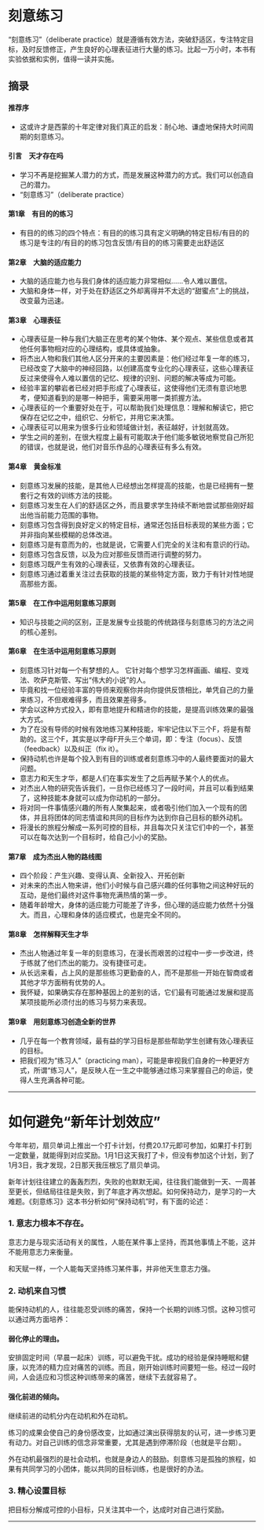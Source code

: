 # 刻意练习

“刻意练习”（deliberate practice）就是遵循有效方法，突破舒适区，专注特定目标，及时反馈修正，产生良好的心理表征进行大量的练习。比起一万小时，本书有实验依据和实例，值得一读并实施。


## 摘录

#### 推荐序

- 这或许才是西蒙的十年定律对我们真正的启发：耐心地、谦虚地保持大时间周期的刻意练习。

#### 引言　天才存在吗

- 学习不再是挖掘某人潜力的方式，而是发展这种潜力的方式。我们可以创造自己的潜力。
- “刻意练习”（deliberate practice）

#### 第1章　有目的的练习

- 有目的的练习的四个特点：有目的的练习具有定义明确的特定目标/有目的的练习是专注的/有目的的练习包含反馈/有目的的练习需要走出舒适区

#### 第2章　大脑的适应能力

- 大脑的适应能力也与我们身体的适应能力非常相似……令人难以置信。
- 大脑和身体一样，对于处在舒适区之外却离得并不太远的“甜蜜点”上的挑战，改变最为迅速。

#### 第3章　心理表征

- 心理表征是一种与我们大脑正在思考的某个物体、某个观点、某些信息或者其他任何事物相对应的心理结构，或具体或抽象。
- 将杰出人物和我们其他人区分开来的主要因素是：他们经过年复一年的练习，已经改变了大脑中的神经回路，以创建高度专业化的心理表征，这些心理表征反过来使得令人难以置信的记忆、规律的识别、问题的解决等成为可能。
- 经验丰富的攀岩者已经对把手形成了心理表征，这使得他们无须有意识地思考，便知道看到的是哪一种把手，需要采用哪一类抓握方法。
- 心理表征的一个重要好处在于，可以帮助我们处理信息：理解和解读它，把它保存在记忆之中，组织它、分析它，并用它来决策。
- 心理表征可以用来为很多行业和领域做计划，表征越好，计划就高效。
- 学生之间的差别，在很大程度上最有可能取决于他们能多敏锐地察觉自己所犯的错误，也就是说，他们对音乐作品的心理表征有多么有效。

#### 第4章　黄金标准

- 刻意练习发展的技能，是其他人已经想出怎样提高的技能，也是已经拥有一整套行之有效的训练方法的技能。
- 刻意练习发生在人们的舒适区之外，而且要求学生持续不断地尝试那些刚好超出他当前能力范围的事物。
- 刻意练习包含得到良好定义的特定目标，通常还包括目标表现的某些方面；它并非指向某些模糊的总体改进。
- 刻意练习是有意而为的，也就是说，它需要人们完全的关注和有意识的行动。
- 刻意练习包含反馈，以及为应对那些反馈而进行调整的努力。
- 刻意练习既产生有效的心理表征，又依靠有效的心理表征。
- 刻意练习通过着重关注过去获取的技能的某些特定方面，致力于有针对性地提高那些方面。

#### 第5章　在工作中运用刻意练习原则

- 知识与技能之间的区别，正是发展专业技能的传统路径与刻意练习的方法之间的核心差别。

#### 第6章　在生活中运用刻意练习原则

- 刻意练习针对每一个有梦想的人。 它针对每个想学习怎样画画、编程、变戏法、吹萨克斯管、写出“伟大的小说”的人。
- 毕竟和找一位经验丰富的导师来观察你并向你提供反馈相比，单凭自己的力量来练习，不但艰难得多，而且效果差得多。
- 学会以这种方式投入，即有意地提升和精进你的技能，是提高训练效果的最强大方式。
- 为了在没有导师的时候有效地练习某种技能，牢牢记住以下三个F，将是有帮助的。这三个F，其实是以字母F开头三个单词，即：专注（focus）、反馈（feedback）以及纠正（fix it）。
- 保持动机也许是每个投入到有目的训练或者刻意练习中的人最终要面对的最大问题。
- 意志力和天生才华，都是人们在事实发生了之后再赋予某个人的优点。
- 对杰出人物的研究告诉我们，一旦你已经练习了一段时间，并且可以看到结果了，这种技能本身就可以成为你动机的一部分。
- 将对同一件事情感兴趣的所有人聚集起来，或者吸引他们加入一个现有的团体，并且将团体的同志情谊和共同的目标作为达到你自己目标的额外动机。
- 将漫长的旅程分解成一系列可控的目标，并且每次只关注它们中的一个，甚至可以在每次达到一个目标时，给自己小小的奖励。

#### 第7章　成为杰出人物的路线图

- 四个阶段：产生兴趣、变得认真、全新投入、开拓创新
- 对未来的杰出人物来讲，他们小时候与自己感兴趣的任何事物之间这种好玩的互动，是他们最终对这件事物充满热情的第一步。
- 随着年龄增大，身体的适应能力可能差了许多，但心理的适应能力依然十分强大。而且，心理和身体的适应模式，也是完全不同的。

#### 第8章　怎样解释天生才华

- 杰出人物通过年复一年的刻意练习，在漫长而艰苦的过程中一步一步改进，终于练就了他们杰出的能力。没有捷径可走。
- 从长远来看，占上风的是那些练习更勤奋的人，而不是那些一开始在智商或者其他才华方面稍有优势的人。
- 我怀疑，如果确实存在那种基因上的差别的话，它们最有可能通过发展和提高某项技能所必须付出的练习与努力来表现。

#### 第9章　用刻意练习创造全新的世界

- 几乎在每一个教育领域，最有益的学习目标是那些帮助学生创建有效心理表征的目标。
- 把我们视为“练习人”（practicing man），可能是审视我们自身的一种更好方式，所谓“练习人”，是反映人在一生之中能够通过练习来掌握自己的命运，使得人生充满各种可能。

---


# 如何避免“新年计划效应”

今年年初，扇贝单词上推出一个打卡计划，付费20.17元即可参加，如果打卡打到一定数量，就能得到对应奖励。1月1日这天我打了卡，但没有参加这个计划，到了1月3日，我才发现，2日那天我压根忘了扇贝单词。

新年计划往往建立的轰轰烈烈，失败的也默默无闻，往往我们能做到一天、一周甚至更长，但结局往往是失败，到了年底才再次想起。如何保持动力，是学习的一大难题。《刻意练习》这本书分析如何“保持动机”时，有下面的论述：

### 1. 意志力根本不存在。

意志力是与现实活动有关的属性，人能在某件事上坚持，而其他事情上不能，这并不能用意志力来衡量。

和天赋一样，一个人能每天坚持练习某件事，并非他天生意志力强。

### 2. 动机来自习惯

能保持动机的人，往往能忍受训练的痛苦，保持一个长期的训练习惯。这种习惯可以通过两方面培养：

#### 弱化停止的理由。

安排固定时间（早晨一起床）训练，可以避免干扰。成功的经验是保持睡眠和健康，以充沛的精力应对痛苦的训练。而且，刚开始训练时间要短一些。经过一段时间，人会适应和习惯这种训练带来的痛苦，继续下去就容易了。

#### 强化前进的倾向。

继续前进的动机分内在动机和外在动机。

练习的成果会使自己的身份感改变，比如通过演出获得朋友的认可，进一步练习更有动力。对自己训练的信念非常重要，尤其是遇到停滞阶段（也就是平台期）。

外在动机最强烈的是社会动机，也就是身边人的鼓励。刻意练习是孤独的旅程，如果有共同学习的小团体，能以共同的目标训练，也是很好的办法。

### 3. 精心设置目标

把目标分解成可控的小目标，只关注其中一个，达成时对自己进行奖励。

---